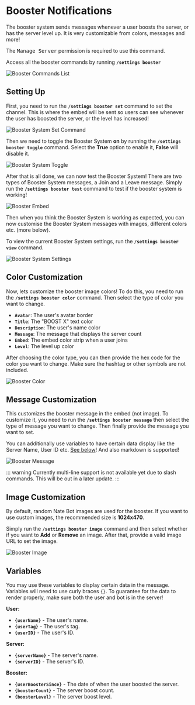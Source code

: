 # Booster Notifications
The booster system sends messages whenever a user boosts the server, or has the server level up. It is very customizable from colors, messages and more!

The <kbd>Manage Server</kbd> permission is required to use this command.

Access all the booster commands by running **`/settings booster`**

![Booster Commands List](./images/booster-commandslist.png)
## Setting Up
First, you need to run the **`/settings booster set`** command to set the channel. This is where the embed will be sent so users can see whenever the user has boosted the server, or the level has increased!

![Booster System Set Command](./images/booster-channel.png)

Then we need to toggle the Booster System **on** by running the **`/settings booster toggle`** command. Select the **True** option to enable it, **False** will disable it.

![Booster System Toggle](./images/booster-toggle.png)

After that is all done, we can now test the Booster System! There are two types of Booster System messages, a Join and a Leave message. Simply run the **`/settings booster test`** command to test if the booster system is working!

![Booster Embed](./images/booster-embed.png)

Then when you think the Booster System is working as expected, you can now customise the Booster System messages with images, different colors etc. (more below).

To view the current Booster System settings, run the **`/settings booster view`** command.

![Booster System Settings](./images/booster-view.png)

## Color Customization
Now, lets customize the booster image colors! To do this, you need to run the **`/settings booster color`** command. Then select the type of color you want to change.

- **`Avatar`**: The user's avatar border
- **`Title`**: The "BOOST X" text color
- **`Description`**: The user's name color
- **`Message`**: The message that displays the server count
- **`Embed`**: The embed color strip when a user joins
- **`Level`**: The level up color

After choosing the color type, you can then provide the hex code for the color you want to change. Make sure the hashtag or other symbols are not included.

![Booster Color](./images/booster-color.png)

## Message Customization
This customizes the booster message in the embed (not image). To customize it, you need to run the **`/settings booster message`** then select the type of message you want to change. Then finally provide the message you want to set.

You can additionally use variables to have certain data display like the Server Name, User ID etc. [See below](#variables)! And also markdown is supported!

![Booster Message](./images/booster-message.png)

::: warning
Currently multi-line support is not available yet due to slash commands. This will be out in a later update.
:::
## Image Customization
By default, random Nate Bot images are used for the booster. If you want to use custom images, the recommended size is **1024x470**.

Simply run the **`/settings booster image`** command and then select whether if you want to **Add** or **Remove** an image. After that, provide a valid image URL to set the image.

![Booster Image](./images/booster-image.png)

## Variables
You may use these variables to display certain data in the message. Variables will need to use curly braces `{}`. To guarantee for the data to render properly, make sure both the user and bot is in the server!

**User:**
- **`{userName}`** - The user's name.
- **`{userTag}`** - The user's tag.
- **`{userID}`** - The user's ID.

**Server:**
- **`{serverName}`** - The server's name.
- **`{serverID}`** - The server's ID.

**Booster:**
- **`{userBoosterSince}`** - The date of when the user boosted the server.
- **`{boosterCount}`** - The server boost count.
- **`{boosterLevel}`** - The server boost level.